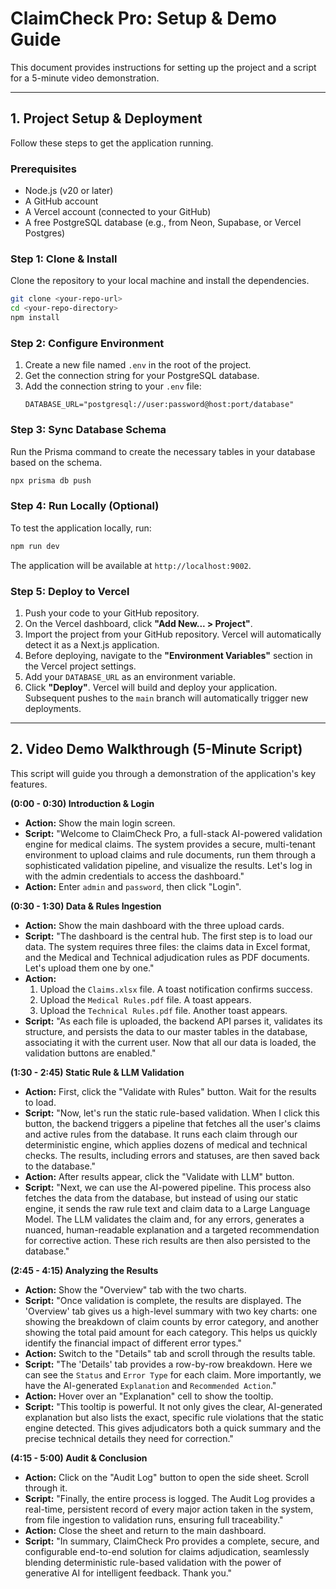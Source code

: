 # ClaimCheck Pro: Setup & Demo Guide

This document provides instructions for setting up the project and a script for a 5-minute video demonstration.

---

## 1. Project Setup & Deployment

Follow these steps to get the application running.

### Prerequisites
*   Node.js (v20 or later)
*   A GitHub account
*   A Vercel account (connected to your GitHub)
*   A free PostgreSQL database (e.g., from Neon, Supabase, or Vercel Postgres)

### Step 1: Clone & Install
Clone the repository to your local machine and install the dependencies.
```bash
git clone <your-repo-url>
cd <your-repo-directory>
npm install
```

### Step 2: Configure Environment
1.  Create a new file named `.env` in the root of the project.
2.  Get the connection string for your PostgreSQL database.
3.  Add the connection string to your `.env` file:
    ```
    DATABASE_URL="postgresql://user:password@host:port/database"
    ```

### Step 3: Sync Database Schema
Run the Prisma command to create the necessary tables in your database based on the schema.
```bash
npx prisma db push
```

### Step 4: Run Locally (Optional)
To test the application locally, run:
```bash
npm run dev
```
The application will be available at `http://localhost:9002`.

### Step 5: Deploy to Vercel
1.  Push your code to your GitHub repository.
2.  On the Vercel dashboard, click **"Add New... > Project"**.
3.  Import the project from your GitHub repository. Vercel will automatically detect it as a Next.js application.
4.  Before deploying, navigate to the **"Environment Variables"** section in the Vercel project settings.
5.  Add your `DATABASE_URL` as an environment variable.
6.  Click **"Deploy"**. Vercel will build and deploy your application. Subsequent pushes to the `main` branch will automatically trigger new deployments.

---

## 2. Video Demo Walkthrough (5-Minute Script)

This script will guide you through a demonstration of the application's key features.

**(0:00 - 0:30) Introduction & Login**
*   **Action:** Show the main login screen.
*   **Script:** "Welcome to ClaimCheck Pro, a full-stack AI-powered validation engine for medical claims. The system provides a secure, multi-tenant environment to upload claims and rule documents, run them through a sophisticated validation pipeline, and visualize the results. Let's log in with the admin credentials to access the dashboard."
*   **Action:** Enter `admin` and `password`, then click "Login".

**(0:30 - 1:30) Data & Rules Ingestion**
*   **Action:** Show the main dashboard with the three upload cards.
*   **Script:** "The dashboard is the central hub. The first step is to load our data. The system requires three files: the claims data in Excel format, and the Medical and Technical adjudication rules as PDF documents. Let's upload them one by one."
*   **Action:**
    1.  Upload the `Claims.xlsx` file. A toast notification confirms success.
    2.  Upload the `Medical Rules.pdf` file. A toast appears.
    3.  Upload the `Technical Rules.pdf` file. Another toast appears.
*   **Script:** "As each file is uploaded, the backend API parses it, validates its structure, and persists the data to our master tables in the database, associating it with the current user. Now that all our data is loaded, the validation buttons are enabled."

**(1:30 - 2:45) Static Rule & LLM Validation**
*   **Action:** First, click the "Validate with Rules" button. Wait for the results to load.
*   **Script:** "Now, let's run the static rule-based validation. When I click this button, the backend triggers a pipeline that fetches all the user's claims and active rules from the database. It runs each claim through our deterministic engine, which applies dozens of medical and technical checks. The results, including errors and statuses, are then saved back to the database."
*   **Action:** After results appear, click the "Validate with LLM" button.
*   **Script:** "Next, we can use the AI-powered pipeline. This process also fetches the data from the database, but instead of using our static engine, it sends the raw rule text and claim data to a Large Language Model. The LLM validates the claim and, for any errors, generates a nuanced, human-readable explanation and a targeted recommendation for corrective action. These rich results are then also persisted to the database."

**(2:45 - 4:15) Analyzing the Results**
*   **Action:** Show the "Overview" tab with the two charts.
*   **Script:** "Once validation is complete, the results are displayed. The 'Overview' tab gives us a high-level summary with two key charts: one showing the breakdown of claim counts by error category, and another showing the total paid amount for each category. This helps us quickly identify the financial impact of different error types."
*   **Action:** Switch to the "Details" tab and scroll through the results table.
*   **Script:** "The 'Details' tab provides a row-by-row breakdown. Here we can see the `Status` and `Error Type` for each claim. More importantly, we have the AI-generated `Explanation` and `Recommended Action`."
*   **Action:** Hover over an "Explanation" cell to show the tooltip.
*   **Script:** "This tooltip is powerful. It not only gives the clear, AI-generated explanation but also lists the exact, specific rule violations that the static engine detected. This gives adjudicators both a quick summary and the precise technical details they need for correction."

**(4:15 - 5:00) Audit & Conclusion**
*   **Action:** Click on the "Audit Log" button to open the side sheet. Scroll through it.
*   **Script:** "Finally, the entire process is logged. The Audit Log provides a real-time, persistent record of every major action taken in the system, from file ingestion to validation runs, ensuring full traceability."
*   **Action:** Close the sheet and return to the main dashboard.
*   **Script:** "In summary, ClaimCheck Pro provides a complete, secure, and configurable end-to-end solution for claims adjudication, seamlessly blending deterministic rule-based validation with the power of generative AI for intelligent feedback. Thank you."

